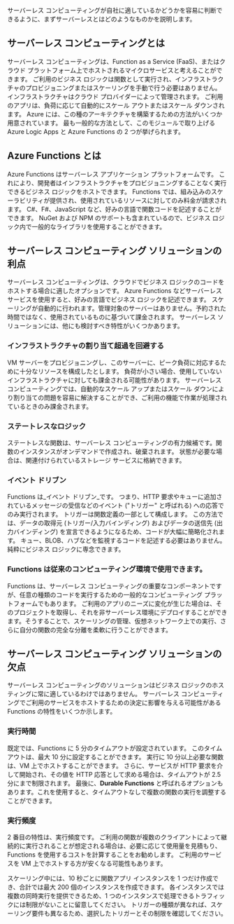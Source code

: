 サーバーレス コンピューティングが自社に適しているかどうかを容易に判断できるように、まずサーバーレスとはどのようなものかを説明します。

## <a name="what-is-serverless-compute"></a>サーバーレス コンピューティングとは

サーバーレス コンピューティングは、Function as a Service (FaaS)、またはクラウド プラットフォーム上でホストされるマイクロサービスと考えることができます。 ご利用のビジネス ロジックは関数として実行され、インフラストラクチャのプロビジョニングまたはスケーリングを手動で行う必要はありません。 インフラストラクチャはクラウド プロバイダーによって管理されます。 ご利用のアプリは、負荷に応じて自動的にスケール アウトまたはスケール ダウンされます。 Azure には、この種のアーキテクチャを構築するための方法がいくつか用意されています。 最も一般的な方法として、このモジュールで取り上げる Azure Logic Apps と Azure Functions の 2 つが挙げられます。

## <a name="what-is-azure-functions"></a>Azure Functions とは

Azure Functions はサーバーレス アプリケーション プラットフォームです。 これにより、開発者はインフラストラクチャをプロビジョニングすることなく実行できるビジネス ロジックをホストできます。 Functions では、組み込みのスケーラビリティが提供され、使用されているリソースに対してのみ料金が請求されます。 C#、F#、JavaScript など、好みの言語で関数コードを記述することができます。 NuGet および NPM のサポートも含まれているので、ビジネス ロジック内で一般的なライブラリを使用することができます。

## <a name="benefits-of-a-serverless-compute-solution"></a>サーバーレス コンピューティング ソリューションの利点

サーバーレス コンピューティングは、クラウドでビジネス ロジックのコードをホストする場合に適したオプションです。 Azure Functions などサーバーレス サービスを使用すると、好みの言語でビジネス ロジックを記述できます。 スケーリングが自動的に行われます。管理対象のサーバーはありません。予約された時間ではなく、使用されているものに基づいて課金されます。 サーバーレス ソリューションには、他にも検討すべき特性がいくつかあります。

### <a name="avoids-over-allocation-of-infrastructure"></a>インフラストラクチャの割り当て超過を回避する

VM サーバーをプロビジョニングし、このサーバーに、ピーク負荷に対応するために十分なリソースを構成したとします。 負荷が小さい場合、使用していないインフラストラクチャに対しても課金される可能性があります。 サーバーレス コンピューティングでは、自動的なスケール アップまたはスケール ダウンにより割り当ての問題を容易に解決することができ、ご利用の機能で作業が処理されているときのみ課金されます。

### <a name="stateless-logic"></a>ステートレスなロジック

ステートレスな関数は、サーバーレス コンピューティングの有力候補です。関数のインスタンスがオンデマンドで作成され、破棄されます。 状態が必要な場合は、関連付けられているストレージ サービスに格納できます。

### <a name="event-driven"></a>イベント ドリブン

Functions は_イベント ドリブン_です。 つまり、HTTP 要求やキューに追加されているメッセージの受信などのイベント ("トリガー" と呼ばれる) への応答でのみ実行されます。 トリガーは関数定義の一部として構成します。 この方法では、データの取得元 (トリガー/入力バインディング) およびデータの送信先 (出力バインディング) を宣言できるようになるため、コードが大幅に簡略化されます。 キュー、BLOB、ハブなどを監視するコードを記述する必要はありません。純粋にビジネス ロジックに専念できます。

### <a name="functions-can-be-used-in-traditional-compute-environments"></a>Functions は従来のコンピューティング環境で使用できます。

Functions は、サーバーレス コンピューティングの重要なコンポーネントですが、任意の種類のコードを実行するための一般的なコンピューティング プラットフォームでもあります。 ご利用のアプリのニーズに変化が生じた場合は、そのプロジェクトを取得し、それを非サーバーレス環境にデプロイすることができます。そうすることで、スケーリングの管理、仮想ネットワーク上での実行、さらに自分の関数の完全な分離を柔軟に行うことができます。

## <a name="drawbacks-of-a-serverless-compute-solution"></a>サーバーレス コンピューティング ソリューションの欠点

サーバーレス コンピューティングのソリューションはビジネス ロジックのホスティングに常に適しているわけではありません。 サーバーレス コンピューティングでご利用のサービスをホストするための決定に影響を与える可能性がある Functions の特性をいくつか示します。 

### <a name="execution-time"></a>実行時間

既定では、Functions に 5 分のタイムアウトが設定されています。 このタイムアウトは、最大 10 分に設定することができます。 実行に 10 分以上必要な関数は、VM 上でホストすることができます。 さらに、サービスが HTTP 要求を介して開始され、その値を HTTP 応答として求める場合は、タイムアウトが 2.5 分にまで制限されます。 最後に、**Durable Functions** と呼ばれるオプションもあります。これを使用すると、タイムアウトなしで複数の関数の実行を調整することができます。

### <a name="execution-frequency"></a>実行頻度

2 番目の特性は、実行頻度です。 ご利用の関数が複数のクライアントによって継続的に実行されることが想定される場合は、必要に応じて使用量を見積もり、Functions を使用するコストを計算することをお勧めします。 ご利用のサービスを VM 上でホストする方が安くなる可能性もあります。

スケーリング中には、10 秒ごとに関数アプリ インスタンスを 1 つだけ作成でき、合計では最大 200 個のインスタンスを作成できます。 各インスタンスでは複数の同時実行を提供できるため、1 つのインスタンスで処理できるトラフィックには制限がないことに留意してください。 トリガーの種類が異なれば、スケーリング要件も異なるため、選択したトリガーとその制限を確認してください。
